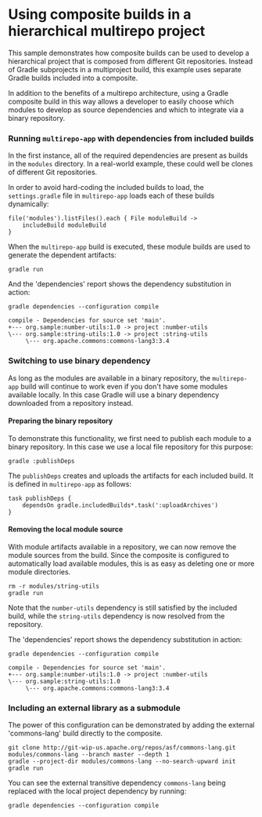 # Using composite builds in a hierarchical multirepo project

This sample demonstrates how composite builds can be used to develop a hierarchical project that is composed from
different Git repositories. Instead of Gradle subprojects in a multiproject build, this example uses separate Gradle
builds included into a composite.

In addition to the benefits of a multirepo architecture, using a Gradle composite build in this way allows a developer
to easily choose which modules to develop as source dependencies and which to integrate via a binary repository.

### Running `multirepo-app` with dependencies from included builds

In the first instance, all of the required dependencies are present as builds in the `modules` directory. In a
real-world example, these could well be clones of different Git repositories.

In order to avoid hard-coding the included builds to load, the `settings.gradle` file in `multirepo-app` loads each of
these builds dynamically:

```
file('modules').listFiles().each { File moduleBuild ->
    includeBuild moduleBuild
}
```

When the `multirepo-app` build is executed, these module builds are used to generate the dependent artifacts:

```
gradle run
```

And the 'dependencies' report shows the dependency substitution in action:

```
gradle dependencies --configuration compile
```

> > >

```
compile - Dependencies for source set 'main'.
+--- org.sample:number-utils:1.0 -> project :number-utils
\--- org.sample:string-utils:1.0 -> project :string-utils
     \--- org.apache.commons:commons-lang3:3.4
```

### Switching to use binary dependency

As long as the modules are available in a binary repository, the `multirepo-app` build will continue to work even if you
don't have some modules available locally. In this case Gradle will use a binary dependency downloaded from a repository
instead.

#### Preparing the binary repository

To demonstrate this functionality, we first need to publish each module to a binary repository. In this case we use a
local file repository for this purpose:

```
gradle :publishDeps
```

The `publishDeps` creates and uploads the artifacts for each included build. It is defined in `multirepo-app` as
follows:

```
task publishDeps {
    dependsOn gradle.includedBuilds*.task(':uploadArchives')
}
```

#### Removing the local module source

With module artifacts available in a repository, we can now remove the module sources from the build. Since the
composite is configured to automatically load available modules, this is as easy as deleting one or more module
directories.

```
rm -r modules/string-utils
gradle run
```

Note that the `number-utils` dependency is still satisfied by the included build, while the `string-utils` dependency is
now resolved from the repository.

The 'dependencies' report shows the dependency substitution in action:

```
gradle dependencies --configuration compile
```

> > >

```
compile - Dependencies for source set 'main'.
+--- org.sample:number-utils:1.0 -> project :number-utils
\--- org.sample:string-utils:1.0
     \--- org.apache.commons:commons-lang3:3.4
```

### Including an external library as a submodule

The power of this configuration can be demonstrated by adding the external 'commons-lang' build directly to the
composite.

```
git clone http://git-wip-us.apache.org/repos/asf/commons-lang.git modules/commons-lang --branch master --depth 1
gradle --project-dir modules/commons-lang --no-search-upward init
gradle run
```

You can see the external transitive dependency `commons-lang` being replaced with the local project dependency by
running:

```
gradle dependencies --configuration compile
```
